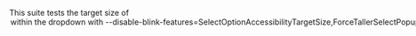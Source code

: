 This suite tests the target size of <option> within the <select> dropdown with
`--disable-blink-features=SelectOptionAccessibilityTargetSize,ForceTallerSelectPopup,`.